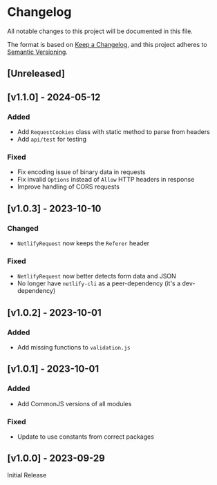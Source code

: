 # Changelog
All notable changes to this project will be documented in this file.

The format is based on [Keep a Changelog](https://keepachangelog.com/en/1.0.0/),
and this project adheres to [Semantic Versioning](https://semver.org/spec/v2.0.0.html).

## [Unreleased]

## [v1.1.0] - 2024-05-12

### Added
- Add `RequestCookies` class with static method to parse from headers
- Add `api/test` for testing

### Fixed
- Fix encoding issue of binary data in requests
- Fix invalid `Options` instead of `Allow` HTTP headers in response
- Improve handling of CORS requests

## [v1.0.3] - 2023-10-10

### Changed
- `NetlifyRequest` now keeps the `Referer` header

### Fixed
- `NetlifyRequest` now better detects form data and JSON
- No longer have `netlify-cli` as a peer-dependency (it's a dev-dependency)

## [v1.0.2] - 2023-10-01

### Added
- Add missing functions to `validation.js`

## [v1.0.1] - 2023-10-01

### Added
- Add CommonJS versions of all modules

### Fixed
- Update to use constants from correct packages

## [v1.0.0] - 2023-09-29

Initial Release
